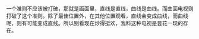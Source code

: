 <script type="application/ld+json">
{
    "@context": "http://schema.org/",
    "@type": "CreativeWork",
    "headline": "所谓的曲面电视",
    "dateCreated": "2015-06-29T06:43+08:00"
}
</script>

一个准则不应该被打破，那就是画面里，直线是直线，曲线是曲线。而曲面电视则打破了这个准则。除了最佳位置外，在其他位置观看，直线会变成曲线，而曲线呢，则有可能变成直线。所以别看现在炒得挺欢，我料这种电视是昙花一现的存在。
